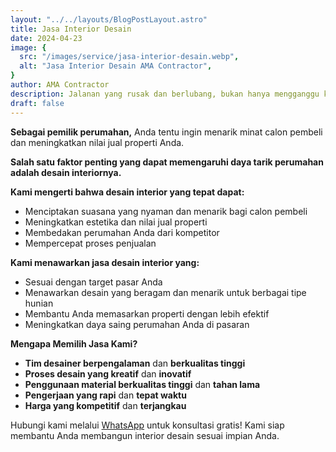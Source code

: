 ```yaml
---
layout: "../../layouts/BlogPostLayout.astro"
title: Jasa Interior Desain
date: 2024-04-23
image: {
  src: "/images/service/jasa-interior-desain.webp",
  alt: "Jasa Interior Desain AMA Contractor",
}
author: AMA Contractor
description: Jalanan yang rusak dan berlubang, bukan hanya mengganggu kenyamanan warga, tapi juga menghambat akses dan menghambat kemajuan ekonomi daerah Anda. Jasa Pengaspalan Jalan Profesional kami hadir untuk membantu Anda mewujudkan jalan halus dan tahan
draft: false
---
```


**Sebagai pemilik perumahan,** Anda tentu ingin menarik minat calon pembeli dan meningkatkan nilai jual properti Anda.

**Salah satu faktor penting yang dapat memengaruhi daya tarik perumahan adalah desain interiornya.**

**Kami mengerti bahwa desain interior yang tepat dapat:**

-   Menciptakan suasana yang nyaman dan menarik bagi calon pembeli
-   Meningkatkan estetika dan nilai jual properti
-   Membedakan perumahan Anda dari kompetitor
-   Mempercepat proses penjualan

**Kami menawarkan jasa desain interior yang:**

-   Sesuai dengan target pasar Anda
-   Menawarkan desain yang beragam dan menarik untuk berbagai tipe hunian
-   Membantu Anda memasarkan properti dengan lebih efektif
-   Meningkatkan daya saing perumahan Anda di pasaran

**Mengapa Memilih Jasa Kami?**

-   **Tim desainer berpengalaman** dan **berkualitas tinggi**
-   **Proses desain yang kreatif** dan **inovatif**
-   **Penggunaan material berkualitas tinggi** dan **tahan lama**
-   **Pengerjaan yang rapi** dan **tepat waktu**
-   **Harga yang kompetitif** dan **terjangkau**

Hubungi kami melalui [WhatsApp](https://api.whatsapp.com/send?phone=6285780007121&text=Halo%20saya%20ingin%20konsultasi%20tentang) untuk konsultasi gratis! Kami siap membantu Anda membangun interior desain sesuai impian Anda.